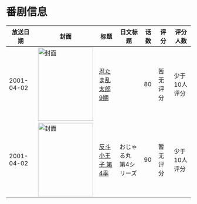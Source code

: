 # 番剧信息

|放送日期|封面|标题|日文标题|话数|评分|评分人数|
|---|---|---|---|---|---|---|
|2001-04-02|<img src="https://lain.bgm.tv/pic/cover/c/b7/1e/161687_2cV7M.jpg" alt="封面" style="width:150px;height:200px;object-fit:cover;">|[忍たま乱太郎 9期](https://bangumi.tv/subject/161687)||80|暂无评分|少于10人评分|
|2001-04-02|<img src="https://lain.bgm.tv/pic/cover/c/9e/78/416176_cB2DZ.jpg" alt="封面" style="width:150px;height:200px;object-fit:cover;">|[反斗小王子 第4季](https://bangumi.tv/subject/416176)|おじゃる丸 第4シリーズ|90|暂无评分|少于10人评分|
